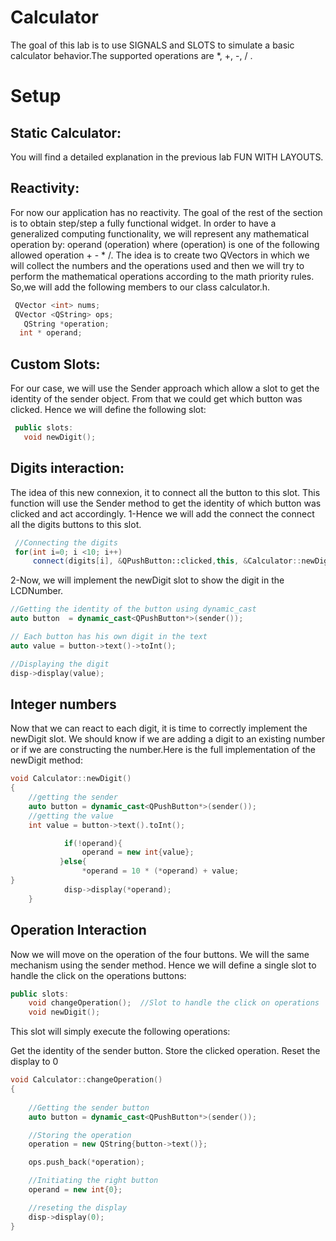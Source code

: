 # Calculator

The goal of this lab is to use SIGNALS and SLOTS to simulate a basic calculator behavior.The supported operations are *, +, -, / .

# Setup
## Static Calculator:

 You will find a detailed explanation in the previous lab FUN WITH LAYOUTS.
 
## Reactivity:

For now our application has no reactivity. The goal of the rest of the section is to obtain step/step a fully functional widget.
In order to have a generalized computing functionality, we will represent any mathematical operation by:  operand (operation)
where (operation) is one of the following allowed operation + - * /.
The idea is to create two QVectors in which we will collect the numbers and the operations used and then we will try to perform the mathematical 
operations according to the math priority rules.
So,we will add the following members to our class calculator.h.

```cpp
 QVector <int> nums;
 QVector <QString> ops;
   QString *operation; 
  int * operand;
```

## Custom Slots:
For our case, we will use the Sender approach which allow a slot to get the identity of the sender object. From that we could get which button was clicked. Hence we will define the following slot:

```cpp
 public slots:
   void newDigit();
 ```
   
   ## Digits interaction:
 The idea of this new connexion, it to connect all the button to this slot. This function will use the Sender method to get the identity of which button was clicked and act accordingly.
 1-Hence we will add the connect the connect all the digits buttons to this slot.

```cpp
 //Connecting the digits
 for(int i=0; i <10; i++)
     connect(digits[i], &QPushButton::clicked,this, &Calculator::newDigit);
 ```
 
 2-Now, we will implement the newDigit slot to show the digit in the LCDNumber.
 
 ```cpp
 //Getting the identity of the button using dynamic_cast
auto button  = dynamic_cast<QPushButton*>(sender());

// Each button has his own digit in the text
auto value = button->text()->toInt();

//Displaying the digit
disp->display(value);
```

## Integer numbers
Now that we can react to each digit, it is time to correctly implement the newDigit slot. We should know if we are adding a digit to an existing number or if we are constructing the number.Here is the full implementation of the newDigit method:

```cpp
void Calculator::newDigit()
{
    //getting the sender
    auto button = dynamic_cast<QPushButton*>(sender());
    //getting the value
    int value = button->text().toInt();

            if(!operand){
                operand = new int{value};
           }else{
                *operand = 10 * (*operand) + value;
}
            disp->display(*operand);
    }
```

## Operation Interaction

Now we will move on the operation of the four buttons. We will the same mechanism using the sender method. Hence we will define a single slot to handle the click on the operations buttons:

```cpp
public slots:
    void changeOperation();  //Slot to handle the click on operations
    void newDigit();
```

This slot will simply execute the following operations:

Get the identity of the sender button.
Store the clicked operation.
Reset the display to 0

```cpp
void Calculator::changeOperation()
{
   
    //Getting the sender button
    auto button = dynamic_cast<QPushButton*>(sender());

    //Storing the operation
    operation = new QString{button->text()};

    ops.push_back(*operation);

    //Initiating the right button
    operand = new int{0};

    //reseting the display
    disp->display(0);
}
```



